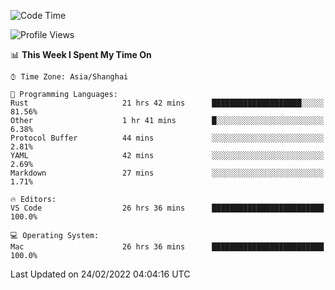 <!--START_SECTION:waka-->
![Code Time](http://img.shields.io/badge/Code%20Time-1%2C026%20hrs%205%20mins-blue)

![Profile Views](http://img.shields.io/badge/Profile%20Views-4-blue)

📊 **This Week I Spent My Time On** 

```text
⌚︎ Time Zone: Asia/Shanghai

💬 Programming Languages: 
Rust                     21 hrs 42 mins      ████████████████████░░░░░   81.56% 
Other                    1 hr 41 mins        █░░░░░░░░░░░░░░░░░░░░░░░░   6.38% 
Protocol Buffer          44 mins             ░░░░░░░░░░░░░░░░░░░░░░░░░   2.81% 
YAML                     42 mins             ░░░░░░░░░░░░░░░░░░░░░░░░░   2.69% 
Markdown                 27 mins             ░░░░░░░░░░░░░░░░░░░░░░░░░   1.71%

🔥 Editors: 
VS Code                  26 hrs 36 mins      █████████████████████████   100.0%

💻 Operating System: 
Mac                      26 hrs 36 mins      █████████████████████████   100.0%

```


 Last Updated on 24/02/2022 04:04:16 UTC
<!--END_SECTION:waka-->
